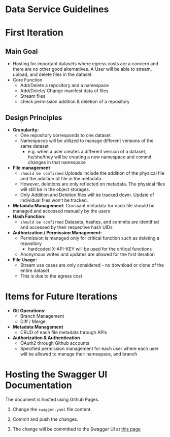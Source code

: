 # Data Service Guidelines

# First Iteration

## Main Goal

- Hosting for important datasets where egress costs are a concern and there are no other good alternatives. A User will be able to stream, upload, and delete files in the dataset.
- Core Function
    - Add/Delete a repository and a namespace
    - Add/Delete/ Change manifest data of files
    - Stream files
    - check permission addition & deletion of a repository

## Design Principles

- **Granularity:**
    - One repository corresponds to one dataset
    - Namespaces will be utilized to manage different versions of the same dataset
        - e.g. when a user creates a different version of a dataset, he/she/they will be creating a new namespace and commit changes in that namespace
- **File management**
    - `should be confirmed` Uploads include the addition of the physical file and the addition of file in the metadata
    - However, deletions are only reflected on metadata. The physical files will still be in the object storages.
    - Only Addition and Deletion files will be tracked down. Update of individual files won’t be tracked.
- **Metadata Management**: Croissant metadata for each file should be managed and accessed manually by the users
- **Hash Function:**
    - `should be confirmed` Datasets, hashes, and commits are identified and accessed by their respective hash UIDs
- **Authorization / Permission Management:**
    - Permission is managed only for critical function such as deleting a repository
        - hardcoded X-API-KEY will be used for the critical functions
    - Anonymous writes and updates are allowed for the first iteration
- **File Usage:**
    - Stream use cases are only considered - no download or clone of the entire dataset
    - This is due to the egress cost

# Items for Future Iterations

- **Git Operations:**
    - Branch Management
    - Diff / Merge
- **Metadata Management**
    - CRUD of each file metadata through APIs
- **Authorization & Authentication**
    - OAuth2 through Github accounts
    - Specified permission management for each user where each user will be allowed to manage their namespace, and branch


# Hosting the Swagger UI Documentation
The document is hosted using Github Pages. 

1. Change the `swagger.yaml` file content. 

2. Commit and push the changes. 

3. The change will be committed to the Swagger UI at [this page](https://dougieduk.github.io/mlcommons_dataset_api/)